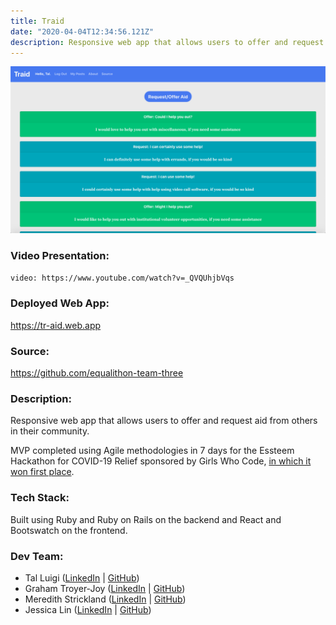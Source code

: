 ```yaml
---
title: Traid
date: "2020-04-04T12:34:56.121Z"
description: Responsive web app that allows users to offer and request aid from others in their community.
---
```


![Traid Screenshot](./traid.png)

### Video Presentation:

`video: https://www.youtube.com/watch?v=_QVQUhjbVqs`

### Deployed Web App:

https://tr-aid.web.app

### Source:

https://github.com/equalithon-team-three

### Description:

Responsive web app that allows users to offer and request aid from others in their community.

MVP completed using Agile methodologies in 7 days for the Essteem Hackathon for COVID-19 Relief sponsored by Girls Who Code, [in which it won first place](https://www.equalithon.io/past-challenges/traid).

### Tech Stack:

Built using Ruby and Ruby on Rails on the backend and React and Bootswatch on the frontend.

### Dev Team:

- Tal Luigi ([LinkedIn](https://www.linkedin.com/in/talluigi) | [GitHub](https://github.com/luigilegion))
- Graham Troyer-Joy ([LinkedIn](https://www.linkedin.com/in/grahamtroyerjoy) | [GitHub](https://github.com/telegraham))
- Meredith Strickland ([LinkedIn](https://www.linkedin.com/in/meredith-strickland) | [GitHub](https://github.com/merestrickland))
- Jessica Lin ([LinkedIn](https://www.linkedin.com/in/lin-jessica) | [GitHub](https://github.com/lin-jessica))
